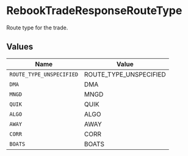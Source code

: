 # RebookTradeResponseRouteType

Route type for the trade.


## Values

| Name                     | Value                    |
| ------------------------ | ------------------------ |
| `ROUTE_TYPE_UNSPECIFIED` | ROUTE_TYPE_UNSPECIFIED   |
| `DMA`                    | DMA                      |
| `MNGD`                   | MNGD                     |
| `QUIK`                   | QUIK                     |
| `ALGO`                   | ALGO                     |
| `AWAY`                   | AWAY                     |
| `CORR`                   | CORR                     |
| `BOATS`                  | BOATS                    |
